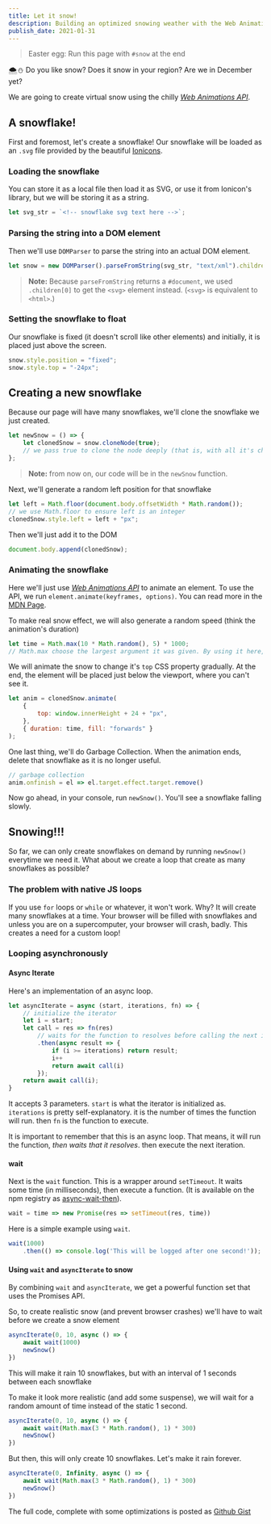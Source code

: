 ```yaml
---
title: Let it snow!
description: Building an optimized snowing weather with the Web Animations API and Promises.
publish_date: 2021-01-31
---
```


> Easter egg: Run this page with `#snow` at the end

🌨⛄ Do you like snow? Does it snow in your region? Are we in December yet?

We are going to create virtual snow using the chilly _[Web Animations API][animation-mdn]_.

## A snowflake!

First and foremost, let's create a snowflake! Our snowflake will be loaded as an `.svg` file provided by the beautiful [Ionicons].

### Loading the snowflake

You can store it as a local file then load it as SVG, or use it from Ionicon's library, but we will be storing it as a string.

```js
let svg_str = `<!-- snowflake svg text here -->`;
```

### Parsing the string into a DOM element

Then we'll use `DOMParser` to parse the string into an actual DOM element.

```js
let snow = new DOMParser().parseFromString(svg_str, "text/xml").children[0];
```

> **Note:** Because `parseFromString` returns a `#document`, we used `.children[0]` to get the `<svg>` element instead. (`<svg>` is equivalent to `<html>`.)

### Setting the snowflake to float

Our snowflake is fixed (it doesn't scroll like other elements) and initially, it is placed just above the screen.

```js
snow.style.position = "fixed";
snow.style.top = "-24px";
```

## Creating a new snowflake

Because our page will have many snowflakes, we'll clone the snowflake we just created.

```js
let newSnow = () => {
	let clonedSnow = snow.cloneNode(true);
	// we pass true to clone the node deeply (that is, with all it's children).
};
```

> **Note:** from now on, our code will be in the `newSnow` function.

Next, we'll generate a random left position for that snowflake

```js
let left = Math.floor(document.body.offsetWidth * Math.random());
// we use Math.floor to ensure left is an integer
clonedSnow.style.left = left + "px";
```

Then we'll just add it to the DOM

```js
document.body.append(clonedSnow);
```

### Animating the snowflake

Here we'll just use _[Web Animations API][animation-mdn]_ to animate an element. To use the API, we run `element.animate(keyframes, options)`. You can read more in the [MDN Page][animation-mdn].

To make real snow effect, we will also generate a random speed (think the animation's duration)

```js
let time = Math.max(10 * Math.random(), 5) * 1000;
// Math.max choose the largest argument it was given. By using it here, we restrict time to be larger than 5.
```

We will animate the snow to change it's `top` CSS property gradually. At the end, the element will be placed just below the viewport, where you can't see it.

```js
let anim = clonedSnow.animate(
	{
		top: window.innerHeight + 24 + "px",
	},
	{ duration: time, fill: "forwards" }
);
```

One last thing, we'll do Garbage Collection. When the animation ends, delete that snowflake as it is no longer useful.

```js
// garbage collection
anim.onfinish = el => el.target.effect.target.remove()
```

Now go ahead, in your console, run `newSnow()`. You'll see a snowflake falling slowly.

## Snowing!!!

So far, we can only create snowflakes on demand by running `newSnow()` everytime we need it. What about we create a loop that create as many snowflakes as possible?

### The problem with native JS loops

If you use `for` loops or `while` or whatever, it won't work. Why? It will create many snowflakes at a time. Your browser will be filled with snowflakes and unless you are on a supercomputer, your browser will crash, badly. This creates a need for a custom loop!

### Looping asynchronously

#### Async Iterate

Here's an implementation of an async loop.

```js
let asyncIterate = async (start, iterations, fn) => {
	// initialize the iterator
	let i = start;
	let call = res => fn(res)
		// waits for the function to resolves before calling the next iteration
		.then(async result => {
			if (i >= iterations) return result;
			i++
			return await call(i)
		});
	return await call(i);
}
```

It accepts 3 parameters. `start` is what the iterator is initialized as. `iterations` is pretty self-explanatory. it is the number of times the function will run. then `fn` is the function to execute.

It is important to remember that this is an async loop. That means, it will run the function, _then waits that it resolves_. then execute the next iteration.

#### wait

Next is the `wait` function. This is a wrapper around `setTimeout`. It waits some time (in milliseconds), then execute a function. (It is available on the npm registry as [async-wait-then]).

```js
wait = time => new Promise(res => setTimeout(res, time))
```

Here is a simple example using `wait`.

```js
wait(1000)
	.then(() => console.log('This will be logged after one second!'));
```

#### Using `wait` and `asyncIterate` to snow

By combining `wait` and `asyncIterate`, we get a powerful function set that uses the Promises API.

So, to create realistic snow (and prevent browser crashes) we'll have to wait before we create a snow element

```js
asyncIterate(0, 10, async () => {
	await wait(1000)
	newSnow()
})
```

This will make it rain 10 snowflakes, but with an interval of 1 seconds between each snowflake

To make it look more realistic (and add some suspense), we will wait for a random amount of time instead of the static 1 second.

```js
asyncIterate(0, 10, async () => {
	await wait(Math.max(3 * Math.random(), 1) * 300)
	newSnow()
})
```

But then, this will only create 10 snowflakes. Let's make it rain forever.

```js
asyncIterate(0, Infinity, async () => {
	await wait(Math.max(3 * Math.random(), 1) * 300)
	newSnow()
})
```

The full code, complete with some optimizations is posted as [Github Gist][gist]

[gist]: https://gist.github.com/vixalien/4a9fb790036d01399186e7c3050c2560
[animation-mdn]: https://developer.mozilla.org/en-US/docs.Web/API/Web_Animations_API
[ionicons]: https://ionicons.com
[async-wait-then]: https://npmjs.com/package/async-wait-then
